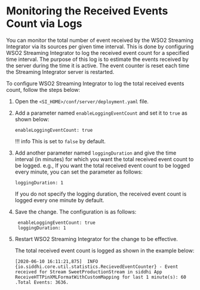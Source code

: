 # Monitoring the Received Events Count via Logs

You can monitor the total number of event received by the WSO2 Streaming Integrator via its sources per given time interval. This is done by configuring WSO2 Streaming Integrator to log the received event count for a specified time interval. The purpose of this log is to estimate the events received by the server during the time it is active. The event counter is reset each time the Streaming Integrator server is restarted.

To configure WSO2 Streaming Integrator to log the total received events count, follow the steps below:

1. Open the `<SI_HOME>/conf/server/deployment.yaml` file.

2. Add a parameter named `enableLoggingEventCount` and set it to `true` as shown below:

    `enableLoggingEventCount: true`

    !!! info
        This is set to `false` by default.
    
3. Add another parameter named `loggingDuration` and give the time interval (in minutes) for which you want the total received event count to be logged. e.g., If you want the total received event count to be logged every minute, you can set the parameter as follows:

     `loggingDuration: 1`
     
    If you do not specify the logging duration, the received event count is logged every one minute by default.
     
4. Save the change. The configuration is as follows:

    ```
     enableLoggingEventCount: true
     loggingDuration: 1
    ```
   
5. Restart WSO2 Streaming Integrator for the change to be effective. 
    
    The total received event count is logged as shown in the example below:
    
    ```
    [2020-06-10 16:11:21,875]  INFO {io.siddhi.core.util.statistics.RecievedEventCounter} - Event received for Stream SweetProductionStream in siddhi App ReceiveHTTPinXMLFormatWithCustomMapping for last 1 minute(s): 60 .Total Events: 3636.
    ```

